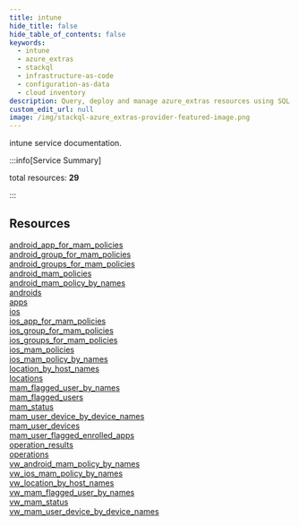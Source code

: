 ```yaml
---
title: intune
hide_title: false
hide_table_of_contents: false
keywords:
  - intune
  - azure_extras
  - stackql
  - infrastructure-as-code
  - configuration-as-data
  - cloud inventory
description: Query, deploy and manage azure_extras resources using SQL
custom_edit_url: null
image: /img/stackql-azure_extras-provider-featured-image.png
---
```


intune service documentation.

:::info[Service Summary]

total resources: __29__  

:::

## Resources
<div class="row">
<div class="providerDocColumn">
<a href="/services/intune/android_app_for_mam_policies/">android_app_for_mam_policies</a><br />
<a href="/services/intune/android_group_for_mam_policies/">android_group_for_mam_policies</a><br />
<a href="/services/intune/android_groups_for_mam_policies/">android_groups_for_mam_policies</a><br />
<a href="/services/intune/android_mam_policies/">android_mam_policies</a><br />
<a href="/services/intune/android_mam_policy_by_names/">android_mam_policy_by_names</a><br />
<a href="/services/intune/androids/">androids</a><br />
<a href="/services/intune/apps/">apps</a><br />
<a href="/services/intune/ios/">ios</a><br />
<a href="/services/intune/ios_app_for_mam_policies/">ios_app_for_mam_policies</a><br />
<a href="/services/intune/ios_group_for_mam_policies/">ios_group_for_mam_policies</a><br />
<a href="/services/intune/ios_groups_for_mam_policies/">ios_groups_for_mam_policies</a><br />
<a href="/services/intune/ios_mam_policies/">ios_mam_policies</a><br />
<a href="/services/intune/ios_mam_policy_by_names/">ios_mam_policy_by_names</a><br />
<a href="/services/intune/location_by_host_names/">location_by_host_names</a><br />
<a href="/services/intune/locations/">locations</a>
</div>
<div class="providerDocColumn">
<a href="/services/intune/mam_flagged_user_by_names/">mam_flagged_user_by_names</a><br />
<a href="/services/intune/mam_flagged_users/">mam_flagged_users</a><br />
<a href="/services/intune/mam_status/">mam_status</a><br />
<a href="/services/intune/mam_user_device_by_device_names/">mam_user_device_by_device_names</a><br />
<a href="/services/intune/mam_user_devices/">mam_user_devices</a><br />
<a href="/services/intune/mam_user_flagged_enrolled_apps/">mam_user_flagged_enrolled_apps</a><br />
<a href="/services/intune/operation_results/">operation_results</a><br />
<a href="/services/intune/operations/">operations</a><br />
<a href="/services/intune/vw_android_mam_policy_by_names/">vw_android_mam_policy_by_names</a><br />
<a href="/services/intune/vw_ios_mam_policy_by_names/">vw_ios_mam_policy_by_names</a><br />
<a href="/services/intune/vw_location_by_host_names/">vw_location_by_host_names</a><br />
<a href="/services/intune/vw_mam_flagged_user_by_names/">vw_mam_flagged_user_by_names</a><br />
<a href="/services/intune/vw_mam_status/">vw_mam_status</a><br />
<a href="/services/intune/vw_mam_user_device_by_device_names/">vw_mam_user_device_by_device_names</a>
</div>
</div>